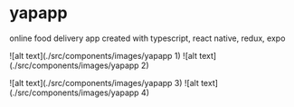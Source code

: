 # yapapp
online food delivery app created with typescript, react native, redux, expo

![alt text](./src/components/images/yapapp 1) ![alt text](./src/components/images/yapapp 2)

![alt text](./src/components/images/yapapp 3) ![alt text](./src/components/images/yapapp 4)


